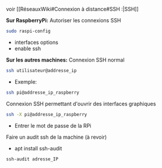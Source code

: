 voir [[RéseauxWiki#Connexion à distance#SSH :|SSH]]

**Sur RaspberryPi:**
Autoriser les connexions SSH
```bash
sudo raspi-config
```
- interfaces options
- enable ssh

**Sur les autres machines:**
Connexion SSH normal
```bash
ssh utilisateur@addresse_ip
```
- Exemple:
```bash
ssh pi@addresse_ip_raspberry
```
Connexion SSH permettant d'ouvrir des interfaces graphiques
```bash
ssh -X pi@addresse_ip_raspberry
```
- Entrer le mot de passe de la RPi

Faire un audit ssh de la machine (à revoir)
- apt install ssh-audit
```bash
ssh-audit adresse_IP
```
